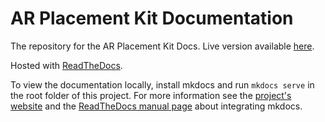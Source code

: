# AR Placement Kit Documentation

The repository for the AR Placement Kit Docs.
Live version available [here](https://arplacementkit-docs.readthedocs.io/en/latest/).

Hosted with [ReadTheDocs](https://readthedocs.org/).

To view the documentation locally, install mkdocs and run `mkdocs serve` in the root folder of this project. For more information see the [project's website](https://www.mkdocs.org/) and the [ReadTheDocs manual page](https://docs.readthedocs.io/en/stable/intro/getting-started-with-mkdocs.html) about integrating mkdocs.
